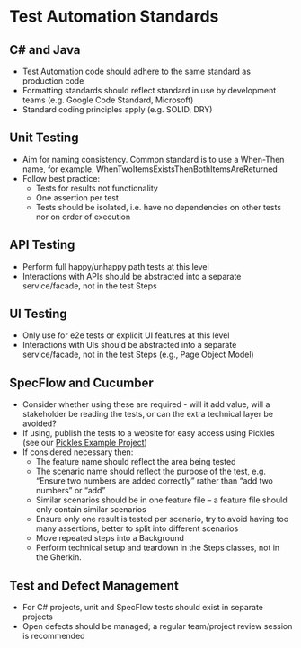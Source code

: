 # Test Automation Standards

## C# and Java

* Test Automation code should adhere to the same standard as production code
* Formatting standards should reflect standard in use by development teams (e.g. Google Code Standard, Microsoft)
* Standard coding principles apply (e.g. SOLID, DRY)

## Unit Testing

* Aim for naming consistency. Common standard is to use a When-Then name, for example, WhenTwoItemsExistsThenBothItemsAreReturned
* Follow best practice:
    * Tests for results not functionality
    * One assertion per test
    * Tests should be isolated, i.e. have no dependencies on other tests nor on order of execution

## API Testing

* Perform full happy/unhappy path tests at this level
* Interactions with APIs should be abstracted into a separate service/facade, not in the test Steps

## UI Testing

* Only use for e2e tests or explicit UI features at this level
* Interactions with UIs should be abstracted into a separate service/facade, not in the test Steps (e.g., Page Object Model)

## SpecFlow and Cucumber

* Consider whether using these are required - will it add value, will a stakeholder be reading the tests, or can the extra technical layer be avoided?
* If using, publish the tests to a website for easy access using Pickles (see our [Pickles Example Project](test-repositories.md))
* If considered necessary then:
    * The feature name should reflect the area being tested
    * The scenario name should reflect the purpose of the test, e.g. “Ensure two numbers are added correctly” rather than “add two numbers” or “add”
    * Similar scenarios should be in one feature file – a feature file should only contain similar scenarios
    * Ensure only one result is tested per scenario, try to avoid having too many assertions, better to split into different scenarios
    * Move repeated steps into a Background
    * Perform technical setup and teardown in the Steps classes, not in the Gherkin.

## Test and Defect Management

* For C# projects, unit and SpecFlow tests should exist in separate projects
* Open defects should be managed; a regular team/project review session is recommended 

